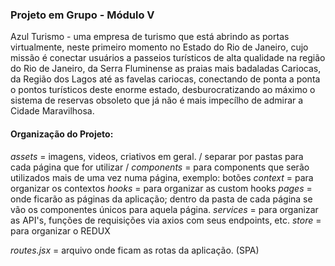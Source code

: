 ### Projeto em Grupo - Módulo V

Azul Turismo - uma empresa de turismo que está abrindo as portas virtualmente, neste primeiro momento no Estado do Rio de Janeiro, 
cujo missão é conectar usuários a passeios turísticos de alta qualidade na região do Rio de Janeiro, da Serra Fluminense as praias 
mais badaladas Cariocas, da Região dos Lagos até as favelas cariocas, conectando de ponta a ponta o pontos turísticos deste enorme 
estado, desburocratizando ao máximo o sistema de reservas obsoleto que já não é mais impecílho de admirar a Cidade Maravilhosa.

#### Organização do Projeto:

*assets* = imagens, videos, criativos em geral. / separar por pastas para cada página que for utilizar /
*components* = para components que serão utilizados mais de uma vez numa página, exemplo: botões
*context* = para organizar os contextos
*hooks* = para organizar as custom hooks
*pages* = onde ficarão as páginas da aplicação; dentro da pasta de cada página se vão os componentes únicos para aquela página.
*services* = para organizar as API's, funções de requisições via axios com seus endpoints, etc.
*store* = para organizar o REDUX

*routes.jsx* = arquivo onde ficam as rotas da aplicação. (SPA)
